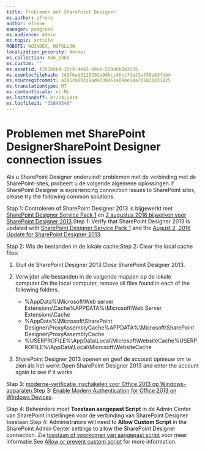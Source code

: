 ```yaml
---
title: Problemen met SharePoint Designer
ms.author: efrene
author: efrene
manager: pamgreen
ms.audience: Admin
ms.topic: article
ROBOTS: NOINDEX, NOFOLLOW
localization_priority: Normal
ms.collection: Adm_O365
ms.custom: ''
ms.assetid: f2b1b6b4-10c9-4e83-b9cb-529a0b8a3c55
ms.openlocfilehash: 1d3f6ad3128292a9dbcc46cc7da23af59a63fbb4
ms.sourcegitcommit: a285c609319ade038461e090e14a701830031825
ms.translationtype: MT
ms.contentlocale: nl-NL
ms.lasthandoff: 07/24/2019
ms.locfileid: "35840546"
---
```

# <a name="sharepoint-designer-connection-issues"></a><span data-ttu-id="b0322-102">Problemen met SharePoint Designer</span><span class="sxs-lookup"><span data-stu-id="b0322-102">SharePoint Designer connection issues</span></span> 

<span data-ttu-id="b0322-103">Als u SharePoint Designer ondervindt problemen met de verbinding met de SharePoint-sites, probeert u de volgende algemene oplossingen.</span><span class="sxs-lookup"><span data-stu-id="b0322-103">If SharePoint Designer is experiencing connection issues to SharePoint sites, please try the following common solutions.</span></span>

<span data-ttu-id="b0322-104">Stap 1: Controleren of SharePoint Designer 2013 is bijgewerkt met [SharePoint Designer Service Pack 1](https://support.microsoft.com/help/2817441/description-of-microsoft-sharepoint-designer-2013-service-pack-1-sp1) en [2 augustus 2016 bijwerken voor SharePoint Designer 2013](https://support.microsoft.com/help/3114721/august-2-2016-update-for-sharepoint-designer-2013-kb3114721).</span><span class="sxs-lookup"><span data-stu-id="b0322-104">Step 1: Verify that SharePoint Designer 2013 is updated with [SharePoint Designer Service Pack 1](https://support.microsoft.com/help/2817441/description-of-microsoft-sharepoint-designer-2013-service-pack-1-sp1) and the [August 2, 2016 Update for SharePoint Designer 2013](https://support.microsoft.com/help/3114721/august-2-2016-update-for-sharepoint-designer-2013-kb3114721).</span></span>



<span data-ttu-id="b0322-105">Stap 2: Wis de bestanden in de lokale cache:</span><span class="sxs-lookup"><span data-stu-id="b0322-105">Step 2: Clear the local cache files:</span></span>

1. <span data-ttu-id="b0322-106">Sluit de SharePoint Designer 2013.</span><span class="sxs-lookup"><span data-stu-id="b0322-106">Close SharePoint Designer 2013.</span></span>

2. <span data-ttu-id="b0322-107">Verwijder alle bestanden in de volgende mappen op de lokale computer.</span><span class="sxs-lookup"><span data-stu-id="b0322-107">On the local computer, remove all files found in each of the following folders.</span></span>

    - <span data-ttu-id="b0322-108">%AppData%\Microsoft\Web server Extensions\Cache</span><span class="sxs-lookup"><span data-stu-id="b0322-108">%APPDATA%\Microsoft\Web Server Extensions\Cache</span></span>
    - <span data-ttu-id="b0322-109">%AppData%\Microsoft\SharePoint Designer\ProxyAssemblyCache</span><span class="sxs-lookup"><span data-stu-id="b0322-109">%APPDATA%\Microsoft\SharePoint Designer\ProxyAssemblyCache</span></span>
    - <span data-ttu-id="b0322-110">%USERPROFILE%\AppData\Local\Microsoft\WebsiteCache</span><span class="sxs-lookup"><span data-stu-id="b0322-110">%USERPROFILE%\AppData\Local\Microsoft\WebsiteCache</span></span>

3. <span data-ttu-id="b0322-111">SharePoint Designer 2013 openen en geef de account opnieuw om te zien als het werkt.</span><span class="sxs-lookup"><span data-stu-id="b0322-111">Open SharePoint Designer 2013 and enter the account again to see if it works.</span></span>

<span data-ttu-id="b0322-112">Stap 3: [moderne-verificatie inschakelen voor Office 2013 op Windows-apparaten](https://docs.microsoft.com/office365/admin/security-and-compliance/enable-modern-authentication?redirectSourcePath=/article/Enable-Modern-Authentication-for-Office-2013-on-Windows-devices-7dc1c01a-090f-4971-9677-f1b192d6c910&view=o365-worldwide).</span><span class="sxs-lookup"><span data-stu-id="b0322-112">Step 3: [Enable Modern Authentication for Office 2013 on Windows Devices](https://docs.microsoft.com/office365/admin/security-and-compliance/enable-modern-authentication?redirectSourcePath=/article/Enable-Modern-Authentication-for-Office-2013-on-Windows-devices-7dc1c01a-090f-4971-9677-f1b192d6c910&view=o365-worldwide).</span></span>

<span data-ttu-id="b0322-113">Stap 4: Beheerders moet **Toestaan aangepast Script** in de Admin Center van SharePoint instellingen voor de verbinding van SharePoint Designer toestaan.</span><span class="sxs-lookup"><span data-stu-id="b0322-113">Step 4: Administrators will need to **Allow Custom Script** in the SharePoint Admin Center settings to allow the SharePoint Designer connection.</span></span> <span data-ttu-id="b0322-114">Zie [toestaan of voorkomen van aangepast script](https://docs.microsoft.com/sharepoint/allow-or-prevent-custom-script) voor meer informatie.</span><span class="sxs-lookup"><span data-stu-id="b0322-114">See [Allow or prevent custom script](https://docs.microsoft.com/sharepoint/allow-or-prevent-custom-script) for more information.</span></span>


